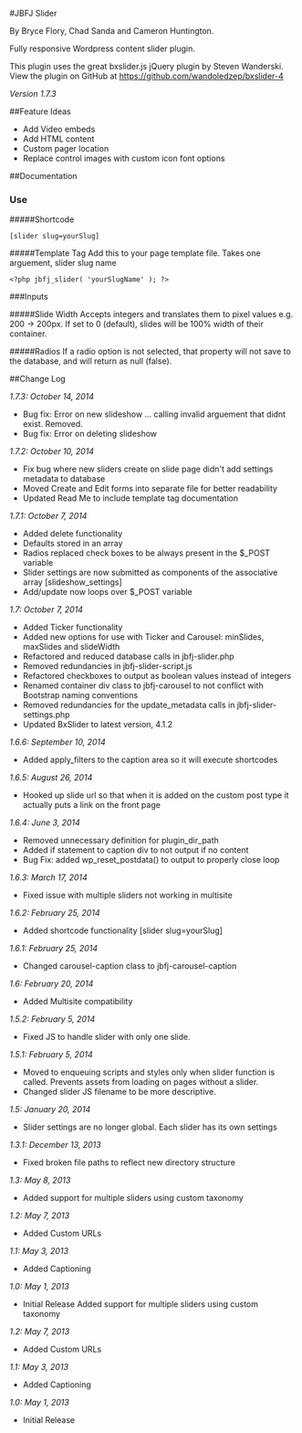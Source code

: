#JBFJ Slider

By Bryce Flory, Chad Sanda and Cameron Huntington.

Fully responsive Wordpress content slider plugin.

This plugin uses the great bxslider.js jQuery plugin by Steven Wanderski.
View the plugin on GitHub at https://github.com/wandoledzep/bxslider-4

*Version 1.7.3*


##Feature Ideas

- Add Video embeds
- Add HTML content
- Custom pager location
- Replace control images with custom icon font options

##Documentation

### Use

#####Shortcode

	[slider slug=yourSlug]

#####Template Tag
Add this to your page template file. Takes one arguement, slider slug name

	<?php jbfj_slider( 'yourSlugName' ); ?>

###Inputs

#####Slide Width
Accepts integers and translates them to pixel values e.g. 200 -> 200px. If set to 0 (default), slides will be 100% width of their container.

#####Radios
If a radio option is not selected, that property will not save to the database, and will return as null (false).


##Change Log

*1.7.3: October 14, 2014*

- Bug fix: Error on new slideshow ... calling invalid arguement that didnt exist. Removed.
- Bug fix: Error on deleting slideshow

*1.7.2: October 10, 2014*

- Fix bug where new sliders create on slide page didn't add settings metadata to database
- Moved Create and Edit forms into separate file for better readability
- Updated Read Me to include template tag documentation

*1.7.1: October 7, 2014*

- Added delete functionality
- Defaults stored in an array
- Radios replaced check boxes to be always present in the $_POST variable
- Slider settings are now submitted as components of the associative array [slideshow_settings]
- Add/update now loops over $_POST variable

*1.7: October 7, 2014*

 - Added Ticker functionality
 - Added new options for use with Ticker and Carousel: minSlides, maxSlides and slideWidth
 - Refactored and reduced database calls in jbfj-slider.php
 - Removed redundancies in jbfj-slider-script.js
 - Refactored checkboxes to output as boolean values instead of integers
 - Renamed container div class to jbfj-carousel to not conflict with Bootstrap naming conventions
 - Removed redundancies for the update_metadata calls in jbfj-slider-settings.php
 - Updated BxSlider to latest version, 4.1.2

*1.6.6: September 10, 2014*

 - Added apply_filters to the caption area so it will execute shortcodes

*1.6.5: August 26, 2014*

 - Hooked up slide url so that when it is added on the custom post type it actually puts a link on the front page

*1.6.4: June 3, 2014*

 - Removed unnecessary definition for plugin_dir_path
 - Added if statement to caption div to not output if no content
 - Bug Fix: added wp_reset_postdata() to output to properly close loop

*1.6.3: March 17, 2014*

 - Fixed issue with multiple sliders not working in multisite

*1.6.2: February 25, 2014*

 - Added shortcode functionality [slider slug=yourSlug]

*1.6.1: February 25, 2014*

 - Changed carousel-caption class to jbfj-carousel-caption

*1.6: February 20, 2014*

 - Added Multisite compatibility

*1.5.2: February 5, 2014*

 - Fixed JS to handle slider with only one slide.

*1.5.1: February 5, 2014*

 - Moved to enqueuing scripts and styles only when slider function is called.  Prevents assets from loading on pages without a slider.
 - Changed slider JS filename to be more descriptive.

*1.5: January 20, 2014*

 - Slider settings are no longer global. Each slider has its own settings

*1.3.1: December 13, 2013*

 - Fixed broken file paths to reflect new directory structure

*1.3: May 8, 2013*

 - Added support for multiple sliders using custom taxonomy

*1.2: May 7, 2013*

 - Added Custom URLs
 
*1.1: May 3, 2013*

 - Added Captioning
 
*1.0: May 1, 2013*

 - Initial Release
 Added support for multiple sliders using custom taxonomy

*1.2: May 7, 2013*

 - Added Custom URLs
 
*1.1: May 3, 2013*

 - Added Captioning
 
*1.0: May 1, 2013*

 - Initial Release
